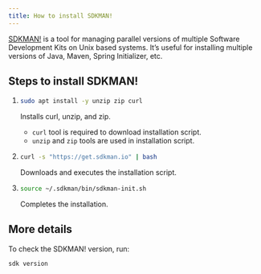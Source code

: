 ```yaml
---
title: How to install SDKMAN!
---
```

[SDKMAN!](https://sdkman.io/) is a tool for managing parallel versions of multiple Software Development Kits on Unix based systems. It’s useful for installing multiple versions of Java, Maven, Spring Initializer, etc.

## Steps to install SDKMAN!

<!-- steps -->
1. ```bash
   sudo apt install -y unzip zip curl
   ```
   Installs curl, unzip, and zip.
   - `curl` tool is required to download installation script.
   - `unzip` and `zip` tools are used in installation script.

2. ```bash
   curl -s "https://get.sdkman.io" | bash
   ```
   Downloads and executes the installation script.

3. ```bash
   source ~/.sdkman/bin/sdkman-init.sh
   ```
   Completes the installation.

## More details

To check the SDKMAN! version, run:

```bash
sdk version
```
